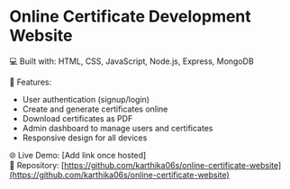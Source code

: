 # Online Certificate Development Website

💻 Built with: HTML, CSS, JavaScript, Node.js, Express, MongoDB  

🚀 Features:
- User authentication (signup/login)
- Create and generate certificates online
- Download certificates as PDF
- Admin dashboard to manage users and certificates
- Responsive design for all devices

🌐 Live Demo: [Add link once hosted]  
📂 Repository: [https://github.com/karthika06s/online-certificate-website](https://github.com/karthika06s/online-certificate-website)

